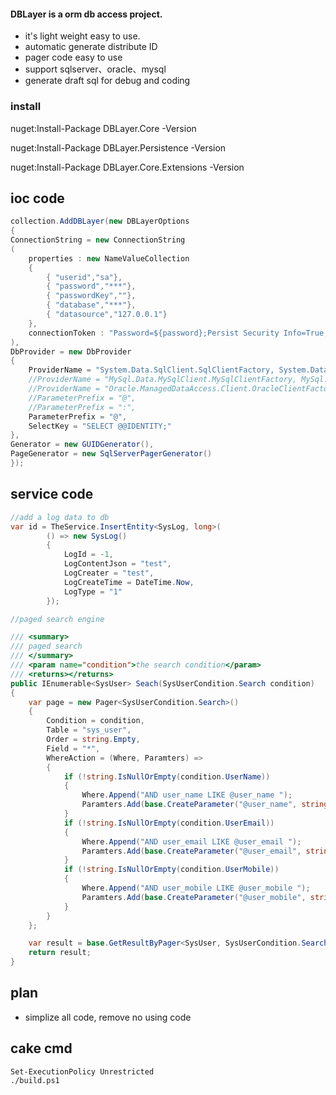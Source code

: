 


#### DBLayer is a orm db access project.

* it's light weight easy to use.
* automatic generate distribute ID
* pager code easy to use
* support sqlserver、oracle、mysql
* generate draft sql for debug and coding

### install

nuget:Install-Package DBLayer.Core -Version

nuget:Install-Package DBLayer.Persistence -Version

nuget:Install-Package DBLayer.Core.Extensions -Version

## ioc code
```C#
collection.AddDBLayer(new DBLayerOptions
{
ConnectionString = new ConnectionString
(
    properties : new NameValueCollection
    {
        { "userid","sa"},
        { "password","***"},
        { "passwordKey",""},
        { "database","***"},
        { "datasource","127.0.0.1"}
    },
    connectionToken : "Password=${password};Persist Security Info=True;User ID=${userid};Initial Catalog=${database};Data Source=${datasource};pooling=true;min pool size=5;max pool size=10"
),
DbProvider = new DbProvider
{
    ProviderName = "System.Data.SqlClient.SqlClientFactory, System.Data.SqlClient",
    //ProviderName = "MySql.Data.MySqlClient.MySqlClientFactory, MySql.Data",
    //ProviderName = "Oracle.ManagedDataAccess.Client.OracleClientFactory, Oracle.ManagedDataAccess.Core",
    //ParameterPrefix = "@",
    //ParameterPrefix = ":",
    ParameterPrefix = "@",
    SelectKey = "SELECT @@IDENTITY;"
},
Generator = new GUIDGenerator(),
PageGenerator = new SqlServerPagerGenerator()
});
```
## service code
```C#
//add a log data to db
var id = TheService.InsertEntity<SysLog, long>(
        () => new SysLog()
        {
            LogId = -1,
            LogContentJson = "test",
            LogCreater = "test",
            LogCreateTime = DateTime.Now,
            LogType = "1"
        });

//paged search engine

/// <summary>
/// paged search
/// </summary>
/// <param name="condition">the search condition</param>
/// <returns></returns>
public IEnumerable<SysUser> Seach(SysUserCondition.Search condition)
{
    var page = new Pager<SysUserCondition.Search>()
    {
        Condition = condition,
        Table = "sys_user",
        Order = string.Empty,
        Field = "*",
        WhereAction = (Where, Paramters) =>
        {
            if (!string.IsNullOrEmpty(condition.UserName))
            {
                Where.Append("AND user_name LIKE @user_name ");
                Paramters.Add(base.CreateParameter("@user_name", string.Concat("%", condition.UserName, "%")));
            }
            if (!string.IsNullOrEmpty(condition.UserEmail))
            {
                Where.Append("AND user_email LIKE @user_email ");
                Paramters.Add(base.CreateParameter("@user_email", string.Concat("%", condition.UserEmail, "%")));
            }
            if (!string.IsNullOrEmpty(condition.UserMobile))
            {
                Where.Append("AND user_mobile LIKE @user_mobile ");
                Paramters.Add(base.CreateParameter("@user_mobile", string.Concat("%", condition.UserMobile, "%")));
            }
        }
    };

    var result = base.GetResultByPager<SysUser, SysUserCondition.Search>(page);
    return result;
}
```

## plan 
* simplize all code, remove no using code

## cake cmd
```
Set-ExecutionPolicy Unrestricted
./build.ps1
```
